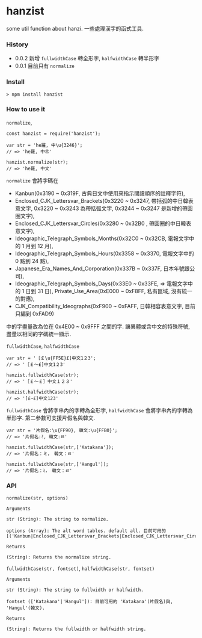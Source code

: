 # hanzist
some util function about hanzi. 
一些處理漢字的函式工具. 

### History ###
- 0.0.2 新增 `fullwidthCase` 轉全形字, `halfwidthCase` 轉半形字
- 0.0.1 目前只有 `normalize` 

### Install ###
```
> npm install hanzist
```

### How to use it ###
`normalize`,
```
const hanzist = require('hanzist');

var str = 'he羅, ㆗\u{3246}';
// => 'he羅, ㆗㉆'

hanzist.normalize(str);
// => 'he羅, 中文'
```
`normalize` 會將字碼在 

- Kanbun(0x3190 ~ 0x319F, 古典日文中使用來指示閱讀順序的註釋字符), 
- Enclosed_CJK_Lettersvar_Brackets(0x3220 ~ 0x3247, 帶括弧的中日韓表意文字, 0x3220 ~ 0x3243 為帶括弧文字, 0x3244 ~ 0x3247 是新增的帶圓圈文字), 
- Enclosed_CJK_Lettersvar_Circles(0x3280 ~ 0x32B0 , 帶圓圈的中日韓表意文字), 
- Ideographic_Telegraph_Symbols_Months(0x32C0 ~ 0x32CB, 電報文字中的 1 月到 12 月), 
- Ideographic_Telegraph_Symbols_Hours(0x3358 ~ 0x3370, 電報文字中的 0 點到 24 點), 
- Japanese_Era_Names_And_Corporation(0x337B ~ 0x337F, 日本年號跟公司), 
- Ideographic_Telegraph_Symbols_Days(0x33E0 ~ 0x33FE, => 電報文字中的 1 日到 31 日), Private_Use_Area(0xE000 ~ 0xF8FF, 私有區域, 沒有統一的對應), 
- CJK_Compatibility_Ideographs(0xF900 ~ 0xFAFF, 日韓相容表意文字, 目前只編到 0xFAD9)

中的字盡量改為位在 0x4E00 ~ 0x9FFF 之間的字. 讓異體或含中文的特殊符號, 盡量以相同的字碼統一顯示.

`fullwidthCase`, `halfwidthCase`
```
var str = '［￡\u{FF5E}£]中文1２3';
// => '［￡～£]中文1２3'

hanzist.fullwidthCase(str);
// => '［￡～￡］中文１２３'

hanzist.halfwidthCase(str);
// => '[£~£]中文123'
```

`fullwidthCase` 會將字串內的字轉為全形字, `halfwidthCase` 會將字串內的字轉為半形字. 第二參數可支援片假名與韓文. 
```
var str = '片假名:\u{FF90}, 韓文:\u{FFB0}';
// => '片假名:ﾐ, 韓文:ﾰ'

hanzist.fullwidthCase(str,['Katakana']);
// => '片假名：ミ，　韓文：ﾰ'

hanzist.fullwidthCase(str,['Hangul']);
// => '片假名：ﾐ，　韓文：ㅀ'
```

### API ###

`normalize(str, options)`
```
Arguments

str (String): The string to normalize. 

options (Array): The alt word tables. default all. 目前可用的 [('Kanbun|Enclosed_CJK_Lettersvar_Brackets|Enclosed_CJK_Lettersvar_Circles|Ideographic_Telegraph_Symbols_Months|Ideographic_Telegraph_Symbols_Hours|Japanese_Era_Names_And_Corporation|Ideographic_Telegraph_Symbols_Days|Private_Use_Area|CJK_Compatibility_Ideographs')]

Returns

(String): Returns the normalize string.
```

`fullwidthCase(str, fontset)`, `halfwidthCase(str, fontset)`
```
Arguments

str (String): The string to fullwidth or halfwidth. 

fontset (['Katakana'|'Hangul']): 目前可用的 'Katakana'(片假名)與, 'Hangul'(韓文). 

Returns

(String): Returns the fullwidth or halfwidth string.
```
